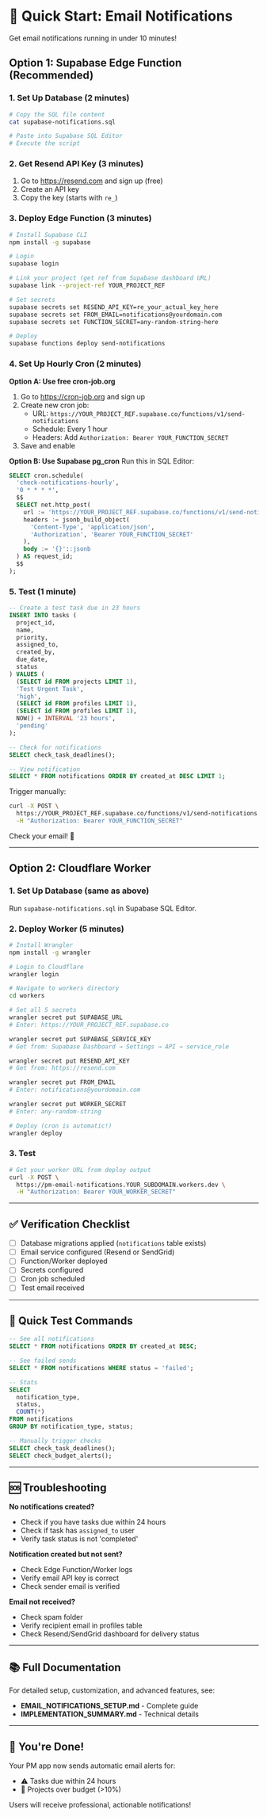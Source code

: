 # 🚀 Quick Start: Email Notifications

Get email notifications running in under 10 minutes!

## Option 1: Supabase Edge Function (Recommended)

### 1. Set Up Database (2 minutes)
```bash
# Copy the SQL file content
cat supabase-notifications.sql

# Paste into Supabase SQL Editor
# Execute the script
```

### 2. Get Resend API Key (3 minutes)
1. Go to https://resend.com and sign up (free)
2. Create an API key
3. Copy the key (starts with `re_`)

### 3. Deploy Edge Function (3 minutes)
```bash
# Install Supabase CLI
npm install -g supabase

# Login
supabase login

# Link your project (get ref from Supabase dashboard URL)
supabase link --project-ref YOUR_PROJECT_REF

# Set secrets
supabase secrets set RESEND_API_KEY=re_your_actual_key_here
supabase secrets set FROM_EMAIL=notifications@yourdomain.com
supabase secrets set FUNCTION_SECRET=any-random-string-here

# Deploy
supabase functions deploy send-notifications
```

### 4. Set Up Hourly Cron (2 minutes)

**Option A: Use free cron-job.org**
1. Go to https://cron-job.org and sign up
2. Create new cron job:
   - URL: `https://YOUR_PROJECT_REF.supabase.co/functions/v1/send-notifications`
   - Schedule: Every 1 hour
   - Headers: Add `Authorization: Bearer YOUR_FUNCTION_SECRET`
3. Save and enable

**Option B: Use Supabase pg_cron**
Run this in SQL Editor:
```sql
SELECT cron.schedule(
  'check-notifications-hourly',
  '0 * * * *',
  $$
  SELECT net.http_post(
    url := 'https://YOUR_PROJECT_REF.supabase.co/functions/v1/send-notifications',
    headers := jsonb_build_object(
      'Content-Type', 'application/json',
      'Authorization', 'Bearer YOUR_FUNCTION_SECRET'
    ),
    body := '{}'::jsonb
  ) AS request_id;
  $$
);
```

### 5. Test (1 minute)
```sql
-- Create a test task due in 23 hours
INSERT INTO tasks (
  project_id, 
  name, 
  priority, 
  assigned_to, 
  created_by,
  due_date,
  status
) VALUES (
  (SELECT id FROM projects LIMIT 1),
  'Test Urgent Task',
  'high',
  (SELECT id FROM profiles LIMIT 1),
  (SELECT id FROM profiles LIMIT 1),
  NOW() + INTERVAL '23 hours',
  'pending'
);

-- Check for notifications
SELECT check_task_deadlines();

-- View notification
SELECT * FROM notifications ORDER BY created_at DESC LIMIT 1;
```

Trigger manually:
```bash
curl -X POST \
  https://YOUR_PROJECT_REF.supabase.co/functions/v1/send-notifications \
  -H "Authorization: Bearer YOUR_FUNCTION_SECRET"
```

Check your email! 📧

---

## Option 2: Cloudflare Worker

### 1. Set Up Database (same as above)
Run `supabase-notifications.sql` in Supabase SQL Editor.

### 2. Deploy Worker (5 minutes)
```bash
# Install Wrangler
npm install -g wrangler

# Login to Cloudflare
wrangler login

# Navigate to workers directory
cd workers

# Set all 5 secrets
wrangler secret put SUPABASE_URL
# Enter: https://YOUR_PROJECT_REF.supabase.co

wrangler secret put SUPABASE_SERVICE_KEY
# Get from: Supabase Dashboard → Settings → API → service_role

wrangler secret put RESEND_API_KEY
# Get from: https://resend.com

wrangler secret put FROM_EMAIL
# Enter: notifications@yourdomain.com

wrangler secret put WORKER_SECRET
# Enter: any-random-string

# Deploy (cron is automatic!)
wrangler deploy
```

### 3. Test
```bash
# Get your worker URL from deploy output
curl -X POST \
  https://pm-email-notifications.YOUR_SUBDOMAIN.workers.dev \
  -H "Authorization: Bearer YOUR_WORKER_SECRET"
```

---

## ✅ Verification Checklist

- [ ] Database migrations applied (`notifications` table exists)
- [ ] Email service configured (Resend or SendGrid)
- [ ] Function/Worker deployed
- [ ] Secrets configured
- [ ] Cron job scheduled
- [ ] Test email received

---

## 🧪 Quick Test Commands

```sql
-- See all notifications
SELECT * FROM notifications ORDER BY created_at DESC;

-- See failed sends
SELECT * FROM notifications WHERE status = 'failed';

-- Stats
SELECT 
  notification_type,
  status,
  COUNT(*) 
FROM notifications 
GROUP BY notification_type, status;

-- Manually trigger checks
SELECT check_task_deadlines();
SELECT check_budget_alerts();
```

---

## 🆘 Troubleshooting

**No notifications created?**
- Check if you have tasks due within 24 hours
- Check if task has `assigned_to` user
- Verify task status is not 'completed'

**Notification created but not sent?**
- Check Edge Function/Worker logs
- Verify email API key is correct
- Check sender email is verified

**Email not received?**
- Check spam folder
- Verify recipient email in profiles table
- Check Resend/SendGrid dashboard for delivery status

---

## 📚 Full Documentation

For detailed setup, customization, and advanced features, see:
- **EMAIL_NOTIFICATIONS_SETUP.md** - Complete guide
- **IMPLEMENTATION_SUMMARY.md** - Technical details

---

## 🎉 You're Done!

Your PM app now sends automatic email alerts for:
- ⚠️ Tasks due within 24 hours
- 🚨 Projects over budget (>10%)

Users will receive professional, actionable notifications!
